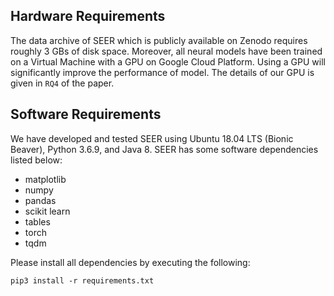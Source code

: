## Hardware Requirements
The data archive of SEER which is publicly available on Zenodo requires roughly 3 GBs of disk space. Moreover, all neural models have been trained on a Virtual Machine with a GPU on Google Cloud Platform. Using a GPU will significantly improve the performance of model. The details of our GPU is given in `RQ4` of the paper.

## Software Requirements
We have developed and tested SEER using Ubuntu 18.04 LTS (Bionic Beaver), Python 3.6.9, and Java 8. SEER has some software dependencies listed below:

* matplotlib
* numpy
* pandas
* scikit learn
* tables
* torch
* tqdm

Please install all dependencies by executing the following:

`pip3 install -r requirements.txt`
